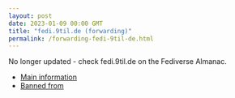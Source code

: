 ```yaml
---
layout: post
date: 2023-01-09 00:00 GMT
title: "fedi.9til.de (forwarding)"
permalink: /forwarding-fedi-9til-de.html
---
```


No longer updated - check fedi.9til.de on the Fediverse Almanac.

* [Main information](https://www.fediversealmanac.com/api/v1/instances/fedi.9til.de)
* [Banned from](https://www.fediversealmanac.com/api/v1/instances/fedi.9til.de/banned_from)

